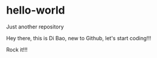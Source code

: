 # hello-world
Just another repository

Hey there, this is Di Bao, new to Github, let's start coding!!!

Rock it!!!
